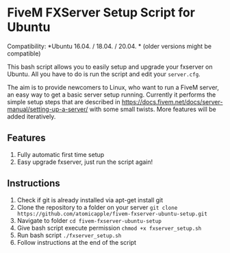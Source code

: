 # FiveM FXServer Setup Script for Ubuntu
Compatibility: *Ubuntu 16.04. / 18.04. / 20.04. * (older versions might be compatible)

This bash script allows you to easily setup and upgrade your fxserver on Ubuntu. All you have to do is run the script and edit your `server.cfg`.

The aim is to provide newcomers to Linux, who want to run a FiveM server, an easy way to get a basic server setup running. Currently it performs the simple setup steps that are described in https://docs.fivem.net/docs/server-manual/setting-up-a-server/ with some small twists. More features will be added iteratively. 

## Features
1. Fully automatic first time setup
2. Easy upgrade fxserver, just run the script again!

## Instructions
1. Check if git is already installed via apt-get install git
2. Clone the repository to a folder on your server `git clone https://github.com/atomicapple/fivem-fxserver-ubuntu-setup.git`
3. Navigate to folder `cd fivem-fxserver-ubuntu-setup`
4. Give bash script execute permission `chmod +x fxserver_setup.sh`
5. Run bash script `./fxserver_setup.sh`
6. Follow instructions at the end of the script
